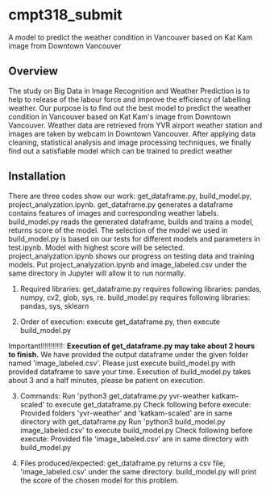 # cmpt318_submit

A  model to predict the weather condition in Vancouver based on Kat Kam image from Downtown Vancouver

## Overview

The study on Big Data in Image Recognition and Weather Prediction is to help to release of the labour force and improve the efficiency of labelling weather. Our purpose is to find out the best model to predict the weather condition in Vancouver based on Kat Kam's image from
Downtown Vancouver. Weather data are retrieved from YVR airport weather station and images are taken by webcam in Downtown Vancouver. After applying data cleaning, statistical analysis and image processing techniques, we finally find out a satisfiable model which can be trained to predict weather

## Installation 

There are three codes show our work: get_dataframe.py, build_model.py, project_analyzation.ipynb.
get_dataframe.py generates a dataframe contains features of images and corresponding weather labels.
build_model.py reads the generated dataframe, builds and trains a model, returns score of the model.
The selection of the model we used in build_model.py is based on our tests for different models and parameters in test.ipynb.
Model with highest score will be selected. project_analyzation.ipynb shows our progress on testing data and training models.
Put project_analyzation.ipynb and image_labeled.csv under the same directory in Jupyter will allow it to run normally.  
1. Required libraries:
	get_dataframe.py requires following libraries: pandas, numpy, cv2, glob, sys, re.
	build_model.py requires following libraries: pandas, sys, sklearn

2. Order of execution: execute get_dataframe.py, then execute build_model.py

Important!!!!!!!!!!!: **Execution of get_dataframe.py may take about 2 hours to finish.**
		      We have provided the output dataframe under the given folder named 'image_labeled.csv'.
		      Please just execute build_model.py with provided dataframe to save your time.
		      Execution of build_model.py takes about 3 and a half minutes, please be patient on execution.		      	

3. Commands:
	Run 'python3 get_dataframe.py yvr-weather katkam-scaled' to execute get_dataframe.py
		Check following before execute: Provided folders 'yvr-weather' and 'katkam-scaled' are in same directory with get_dataframe.py
	Run 'python3 build_model.py image_labeled.csv' to execute build_model.py
		Check following before execute: Provided file 'image_labeled.csv' are in same directory with build_model.py 

4. Files produced/expected:
	get_dataframe.py returns a csv file, 'image_labeled.csv' under the same directory.
	build_model.py will print the score of the chosen model for this problem.
